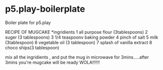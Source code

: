 # p5.play-boilerplate
Boiler plate for p5.play

RECIPE OF MUGCAKE
*ingridients
1 all purpose flour (3tablespoons)
2 suger (3 tablespoons)
3  1/4 teaspoonv  baking powder 
4 pinch of salt
5 milk (3tablespoon)
6 vegetable oil (3 tablespoon)
7 splash of vanilla extract
8 choco ships(3 tablespoon)

mix all the ingridients , and put the mug in microwave for 3mins.....after 3mins you're mugcake will be ready WOLA!!!!!!